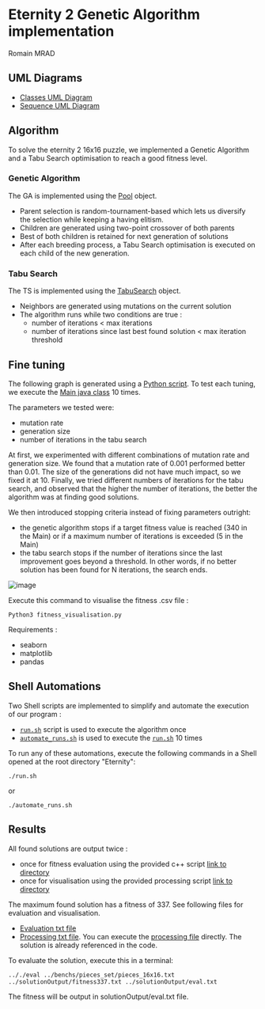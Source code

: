 # Eternity 2 Genetic Algorithm implementation

Romain MRAD

## UML Diagrams
- [Classes UML Diagram](docs/classes.pdf)
- [Sequence UML Diagram](docs/sequence.pdf)

## Algorithm

To solve the eternity 2 16x16 puzzle, we implemented a Genetic Algorithm
and a Tabu Search optimisation to reach a good fitness level. 

### Genetic Algorithm

The GA is implemented using the [Pool](./src/Pool.java) object. 
- Parent selection is random-tournament-based which lets us diversify the selection
while keeping a having elitism. 
- Children are generated using two-point crossover of both parents
- Best of both children is retained for next generation of solutions
- After each breeding process, a Tabu Search optimisation is executed
on each child of the new generation. 

### Tabu Search
The TS is implemented using the [TabuSearch](./src/TabuSearch.java) object.
- Neighbors are generated using mutations on the current solution
- The algorithm runs while two conditions are true : 
  - number of iterations < max iterations
  - number of iterations since last best found solution < max iteration threshold

## Fine tuning

The following graph is generated using a [Python script](./fitness_visualisation.py).
To test each tuning, we execute the [Main java class](./src/Main.java) 10 times.

The parameters we tested were:
- mutation rate
- generation size
- number of iterations in the tabu search

At first, we experimented with different combinations of mutation rate and generation size. We found that a mutation rate of 0.001 performed better than 0.01. The size of the generations did not have much impact, so we fixed it at 10. Finally, we tried different numbers of iterations for the tabu search, and observed that the higher the number of iterations, the better the algorithm was at finding good solutions.

We then introduced stopping criteria instead of fixing parameters outright:
- the genetic algorithm stops if a target fitness value is reached (340 in the Main) or if a maximum number of iterations is exceeded (5 in the Main)
- the tabu search stops if the number of iterations since the last improvement goes beyond a threshold. In other words, if no better solution has been found for N iterations, the search ends.

![image](./graphs/fitness.png)

Execute this command to visualise the fitness .csv file : 
```shell
Python3 fitness_visualisation.py
```

Requirements : 
- seaborn
- matplotlib
- pandas

## Shell Automations

Two Shell scripts are implemented to simplify and automate the execution
of our program : 
- [`run.sh`](./run.sh) script is used to execute the algorithm once
- [`automate_runs.sh`](./automate_runs.sh) is used to execute the [`run.sh`](./run.sh) 10 times

To run any of these automations, execute the following commands in a Shell opened at the root directory "Eternity":
```shell
./run.sh
```
or 
```shell
./automate_runs.sh
```

## Results

All found solutions are output twice : 
- once for fitness evaluation using the provided c++ script [link to directory](./solutionOutput/individualSolutions)
- once for visualisation using the provided processing script [link to directory](./processing)

The maximum found solution has a fitness of 337. See following files for evaluation and visualisation. 
- [Evaluation txt file](./solutionOutput/individualSolutions/fitness337.txt)
- [Processing txt file](./processing/fitness337.txt). You can execute the [processing file](processing/sketch_190510a_copiemodif18h50.pde) directly. The solution is
already referenced in the code.

To evaluate the solution, execute this in a terminal:
```shell
.././eval ../benchs/pieces_set/pieces_16x16.txt ../solutionOutput/fitness337.txt ../solutionOutput/eval.txt
```
The fitness will be output in solutionOutput/eval.txt file. 
